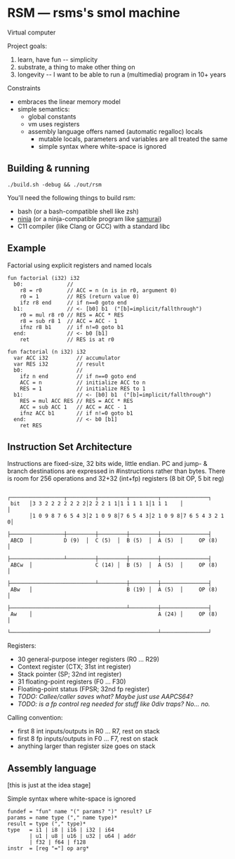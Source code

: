 # RSM — rsms's smol machine

Virtual computer

Project goals:
1. learn, have fun -- simplicity
2. substrate, a thing to make other thing on
3. longevity -- I want to be able to run a (multimedia) program in 10+ years

Constraints
- embraces the linear memory model
- simple semantics:
  - global constants
  - vm uses registers
  - assembly language offers named (automatic regalloc) locals
    - mutable locals, parameters and variables are all treated the same
    - simple syntax where white-space is ignored


## Building & running

```
./build.sh -debug && ./out/rsm
```

You'll need the following things to build rsm:
- bash (or a bash-compatible shell like zsh)
- [ninja](https://ninja-build.org) (or a ninja-compatible program like [samurai](https://github.com/michaelforney/samurai))
- C11 compiler (like Clang or GCC) with a standard libc


## Example

Factorial using explicit registers and named locals

```
fun factorial (i32) i32
  b0:              //
    r8 = r0        // ACC = n (n is in r0, argument 0)
    r0 = 1         // RES (return value 0)
    ifz r8 end     // if n==0 goto end
  b1:              // <- [b0] b1  ("[b]=implicit/fallthrough")
    r0 = mul r8 r0 // RES = ACC * RES
    r8 = sub r8 1  // ACC = ACC - 1
    ifnz r8 b1     // if n!=0 goto b1
  end:             // <- b0 [b1]
    ret            // RES is at r0
```

```
fun factorial (n i32) i32
  var ACC i32         // accumulator
  var RES i32         // result
  b0:                 //
    ifz n end         // if n==0 goto end
    ACC = n           // initialize ACC to n
    RES = 1           // initialize RES to 1
  b1:                 // <- [b0] b1  ("[b]=implicit/fallthrough")
    RES = mul ACC RES // RES = ACC * RES
    ACC = sub ACC 1   // ACC = ACC - 1
    ifnz ACC b1       // if n!=0 goto b1
  end:                // <- b0 [b1]
    ret RES
```


## Instruction Set Architecture

Instructions are fixed-size, 32 bits wide, little endian.
PC and jump- & branch destinations are expressed in #instructions rather than bytes.
There is room for 256 operations and 32+32 (int+fp) registers (8 bit OP, 5 bit reg)

```
       ┌─────────────────┬─────────┬─────────┬─────────┬───────────────┐
 bit   │3 3 2 2 2 2 2 2 2│2 2 2 1 1│1 1 1 1 1│1 1 1    │               │
       │1 0 9 8 7 6 5 4 3│2 1 0 9 8│7 6 5 4 3│2 1 0 9 8│7 6 5 4 3 2 1 0│
       ├─────────────────┼─────────┼─────────┼─────────┼───────────────┤
 ABCD  │          D (9)  │  C (5)  │  B (5)  │  A (5)  │     OP (8)    │
       ├─────────────────┴─────────┼─────────┼─────────┼───────────────┤
 ABCw  │                    C (14) │  B (5)  │  A (5)  │     OP (8)    │
       ├───────────────────────────┴─────────┼─────────┼───────────────┤
 ABw   │                              B (19) │  A (5)  │     OP (8)    │
       ├─────────────────────────────────────┴─────────┼───────────────┤
 Aw    │                                        A (24) │     OP (8)    │
       └───────────────────────────────────────────────┴───────────────┘
```

Registers:
- 30 general-purpose integer registers (R0 ... R29)
- Context register (CTX; 31st int register)
- Stack pointer (SP; 32nd int register)
- 31 floating-point registers (F0 ... F30)
- Floating-point status (FPSR; 32nd fp register)
- _TODO: Callee/caller saves what? Maybe just use AAPCS64?_
- _TODO: is a fp control reg needed for stuff like 0div traps? No... no._

Calling convention:
- first 8 int inputs/outputs in R0 ... R7, rest on stack
- first 8 fp  inputs/outputs in F0 ... F7, rest on stack
- anything larger than register size goes on stack


## Assembly language

[this is just at the idea stage]

Simple syntax where white-space is ignored

```
fundef = "fun" name "(" params? ")" result? LF
params = name type ("," name type)*
result = type ("," type)*
type   = i1 | i8 | i16 | i32 | i64
       | u1 | u8 | u16 | u32 | u64 | addr
       | f32 | f64 | f128
instr  = [reg "="] op arg*
```
